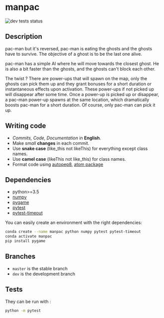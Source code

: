 # manpac

![dev tests status](https://github.com/Theomat/manpac/workflows/Tests/badge.svg?branch=dev)

## Description

pac-man but it's reversed, pac-man is eating the ghosts and the ghosts have to survive.
The objective of a ghost is to be the last one alive.

pac-man has a simple AI where he will move towards the closest ghost.
He is also a bit faster than the ghosts, and the ghosts can't block each other.

The twist ?
There are power-ups that will spawn on the map, only the ghosts can pick them up and they grant bonuses for a short duration or instantaneous effects upon activation.
These power-ups if not picked up will disappear after some time.
Once a power-up is picked up or disappear, a pac-man power-up spawns at the same location, which dramatically boosts pac-man for a short duration. Of course, only pac-man can pick it up.

## Writing code

- *Commits, Code, Documentation* in **English**.
- Make *small* **changes** in each commit.
- Use **snake case** (like_this not likeThis) for everything except class names.
- Use **camel case** (likeThis not like_this) for class names.
- Format code using [autopep8](https://github.com/hhatto/autopep8), [atom package](https://atom.io/packages/python-autopep8)


## Dependencies

- python>=3.5
- [numpy](https://numpy.org/)
- [pygame](https://www.pygame.org/)
- [pytest](https://github.com/pytest-dev/pytest/)
- [pytest-timeout](https://github.com/pytest-dev/pytest-timeout/)

You can easily create an environment with the right dependencies:
```bash
conda create --name manpac python numpy pytest pytest-timeout
conda activate manpac
pip install pygame
```

## Branches

- ```master``` is the stable branch
- ```dev``` is the development branch


## Tests

They can be run with :
```bash
python -m pytest
```
